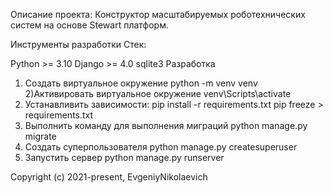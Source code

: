 Описание проекта:
Конструктор масштабируемых роботехнических систем на основе Stewart платформ.

Инструменты разработки
Стек:

Python >= 3.10
Django >= 4.0
sqlite3
Разработка
1) Создать виртуальное окружение
python -m venv venv
2)Активировать виртуальное окружение
venv\Scripts\activate
2) Устанавливить зависимости:
 pip install -r requirements.txt
 pip freeze > requirements.txt
3) Выполнить команду для выполнения миграций
python manage.py migrate
4) Создать суперпользователя
python manage.py createsuperuser
5) Запустить сервер
python manage.py runserver

Copyright (c) 2021-present, EvgeniyNikolaevich